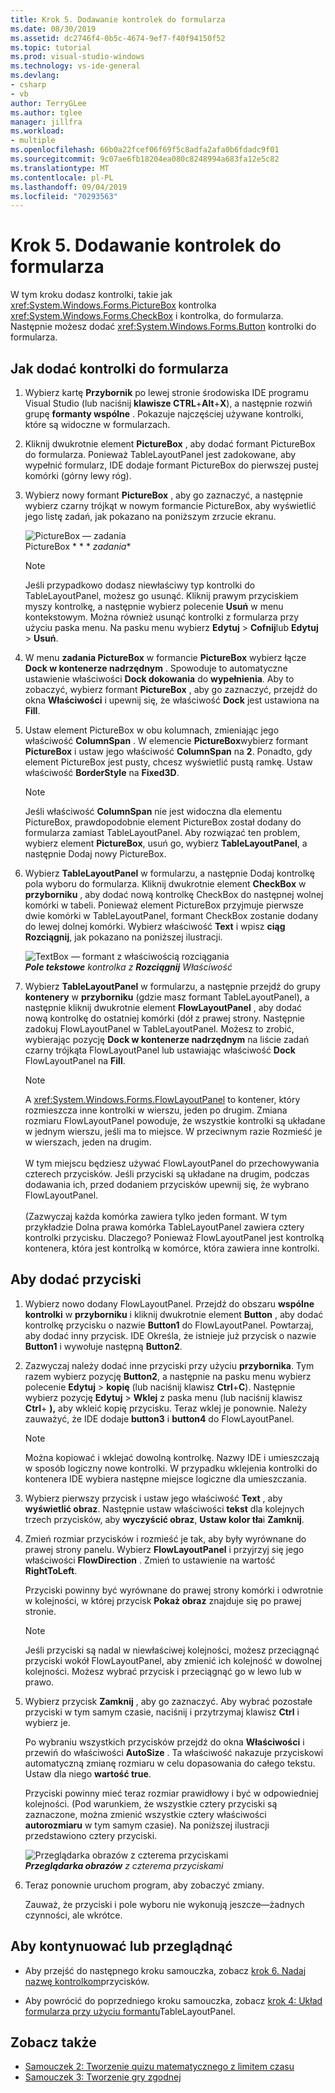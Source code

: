 ```yaml
---
title: Krok 5. Dodawanie kontrolek do formularza
ms.date: 08/30/2019
ms.assetid: dc2746f4-0b5c-4674-9ef7-f40f94150f52
ms.topic: tutorial
ms.prod: visual-studio-windows
ms.technology: vs-ide-general
ms.devlang:
- csharp
- vb
author: TerryGLee
ms.author: tglee
manager: jillfra
ms.workload:
- multiple
ms.openlocfilehash: 66b0a22fcef06f69f5c8adfa2afa0b6fdadc9f01
ms.sourcegitcommit: 9c07ae6fb18204ea080c8248994a683fa12e5c82
ms.translationtype: MT
ms.contentlocale: pl-PL
ms.lasthandoff: 09/04/2019
ms.locfileid: "70293563"
---
```

# <a name="step-5-add-controls-to-your-form"></a>Krok 5. Dodawanie kontrolek do formularza

W tym kroku dodasz kontrolki, takie jak <xref:System.Windows.Forms.PictureBox> kontrolka <xref:System.Windows.Forms.CheckBox> i kontrolka, do formularza. Następnie możesz dodać <xref:System.Windows.Forms.Button> kontrolki do formularza.

## <a name="how-to-add-controls-to-your-form"></a>Jak dodać kontrolki do formularza

1. Wybierz kartę **Przybornik** po lewej stronie środowiska IDE programu Visual Studio (lub naciśnij **klawisze CTRL**+**Alt**+**X**), a następnie rozwiń grupę **formanty wspólne** . Pokazuje najczęściej używane kontrolki, które są widoczne w formularzach.

1. Kliknij dwukrotnie element **PictureBox** , aby dodać formant PictureBox do formularza. Ponieważ TableLayoutPanel jest zadokowane, aby wypełnić formularz, IDE dodaje formant PictureBox do pierwszej pustej komórki (górny lewy róg).

1. Wybierz nowy formant **PictureBox** , aby go zaznaczyć, a następnie wybierz czarny trójkąt w nowym formancie PictureBox, aby wyświetlić jego listę zadań, jak pokazano na poniższym zrzucie ekranu.

    ![PictureBox — zadania](../ide/media/express_pictureboxtasks.png)<br/>PictureBox * * * *zadania**

    > [!NOTE]
    > Jeśli przypadkowo dodasz niewłaściwy typ kontrolki do TableLayoutPanel, możesz go usunąć. Kliknij prawym przyciskiem myszy kontrolkę, a następnie wybierz polecenie **Usuń** w menu kontekstowym. Można również usunąć kontrolki z formularza przy użyciu paska menu. Na pasku menu wybierz **Edytuj** > **Cofnij**lub **Edytuj** > **Usuń**.

1. W menu **zadania PictureBox** w formancie **PictureBox** wybierz łącze **Dock w kontenerze nadrzędnym** . Spowoduje to automatyczne ustawienie właściwości **Dock dokowania** do **wypełnienia**. Aby to zobaczyć, wybierz formant **PictureBox** , aby go zaznaczyć, przejdź do okna **Właściwości** i upewnij się, że właściwość **Dock** jest ustawiona na **Fill**.

1. Ustaw element PictureBox w obu kolumnach, zmieniając jego właściwość **ColumnSpan** . W elemencie **PictureBox**wybierz formant **PictureBox** i ustaw jego właściwość **ColumnSpan** na **2**. Ponadto, gdy element PictureBox jest pusty, chcesz wyświetlić pustą ramkę. Ustaw właściwość **BorderStyle** na **Fixed3D**.

    > [!NOTE]
    > Jeśli właściwość **ColumnSpan** nie jest widoczna dla elementu PictureBox, prawdopodobnie element PictureBox został dodany do formularza zamiast TableLayoutPanel. Aby rozwiązać ten problem, wybierz element **PictureBox**, usuń go, wybierz **TableLayoutPanel**, a następnie Dodaj nowy PictureBox.

1. Wybierz **TableLayoutPanel** w formularzu, a następnie Dodaj kontrolkę pola wyboru do formularza. Kliknij dwukrotnie element **CheckBox** w **przyborniku** , aby dodać nową kontrolkę CheckBox do następnej wolnej komórki w tabeli. Ponieważ element PictureBox przyjmuje pierwsze dwie komórki w TableLayoutPanel, formant CheckBox zostanie dodany do lewej dolnej komórki. Wybierz właściwość **Text** i wpisz **ciąg Rozciągnij**, jak pokazano na poniższej ilustracji.

    ![TextBox — formant z właściwością rozciągania](../ide/media/express_pictureviewercheckbox.png)<br/>***Pole tekstowe*** *kontrolka z* ***Rozciągnij*** *Właściwość*

1. Wybierz **TableLayoutPanel** w formularzu, a następnie przejdź do grupy **kontenery** w **przyborniku** (gdzie masz formant TableLayoutPanel), a następnie kliknij dwukrotnie element **FlowLayoutPanel** , aby dodać nową kontrolkę do ostatniej komórki (dół z prawej strony. Następnie zadokuj FlowLayoutPanel w TableLayoutPanel. Możesz to zrobić, wybierając pozycję **Dock w kontenerze nadrzędnym** na liście zadań czarny trójkąta FlowLayoutPanel lub ustawiając właściwość **Dock** FlowLayoutPanel na **Fill**.

    > [!NOTE]
    > A <xref:System.Windows.Forms.FlowLayoutPanel> to kontener, który rozmieszcza inne kontrolki w wierszu, jeden po drugim. Zmiana rozmiaru FlowLayoutPanel powoduje, że wszystkie kontrolki są układane w jednym wierszu, jeśli ma to miejsce. W przeciwnym razie Rozmieść je w wierszach, jeden na drugim. <br/><br/>W tym miejscu będziesz używać FlowLayoutPanel do przechowywania czterech przycisków. Jeśli przyciski są układane na drugim, podczas dodawania ich, przed dodaniem przycisków upewnij się, że wybrano FlowLayoutPanel. <br/><br/>(Zazwyczaj każda komórka zawiera tylko jeden formant. W tym przykładzie Dolna prawa komórka TableLayoutPanel zawiera cztery kontrolki przycisku. Dlaczego?  Ponieważ FlowLayoutPanel jest kontrolką kontenera, która jest kontrolką w komórce, która zawiera inne kontrolki.

## <a name="to-add-buttons"></a>Aby dodać przyciski

1. Wybierz nowo dodany FlowLayoutPanel. Przejdź do obszaru **wspólne kontrolki** w **przyborniku** i kliknij dwukrotnie element **Button** , aby dodać kontrolkę przycisku o nazwie **Button1** do FlowLayoutPanel. Powtarzaj, aby dodać inny przycisk. IDE Określa, że istnieje już przycisk o nazwie **Button1** i wywołuje następną **Button2**.

1. Zazwyczaj należy dodać inne przyciski przy użyciu **przybornika**. Tym razem wybierz pozycję **Button2**, a następnie na pasku menu wybierz polecenie **Edytuj** > **kopię** (lub naciśnij klawisz **Ctrl**+**C**). Następnie wybierz pozycję **Edytuj** > **Wklej** z paska menu (lub naciśnij klawisz **Ctrl**+ **),** aby wkleić kopię przycisku. Teraz wklej je ponownie. Należy zauważyć, że IDE dodaje **button3** i **button4** do FlowLayoutPanel.

    > [!NOTE]
    > Można kopiować i wklejać dowolną kontrolkę. Nazwy IDE i umieszczają w sposób logiczny nowe kontrolki. W przypadku wklejenia kontrolki do kontenera IDE wybiera następne miejsce logiczne dla umieszczania.

1. Wybierz pierwszy przycisk i ustaw jego właściwość **Text** , aby **wyświetlić obraz**. Następnie ustaw właściwości **tekst** dla kolejnych trzech przycisków, aby **wyczyścić obraz**, **Ustaw kolor tła**i **Zamknij**.

1. Zmień rozmiar przycisków i rozmieść je tak, aby były wyrównane do prawej strony panelu. Wybierz **FlowLayoutPanel** i przyjrzyj się jego właściwości **FlowDirection** . Zmień to ustawienie na wartość **RightToLeft**.

   Przyciski powinny być wyrównane do prawej strony komórki i odwrotnie w kolejności, w której przycisk **Pokaż obraz** znajduje się po prawej stronie.

    > [!NOTE]
    > Jeśli przyciski są nadal w niewłaściwej kolejności, możesz przeciągnąć przyciski wokół FlowLayoutPanel, aby zmienić ich kolejność w dowolnej kolejności. Możesz wybrać przycisk i przeciągnąć go w lewo lub w prawo.

1. Wybierz przycisk **Zamknij** , aby go zaznaczyć. Aby wybrać pozostałe przyciski w tym samym czasie, naciśnij i przytrzymaj klawisz **Ctrl** i wybierz je.

   Po wybraniu wszystkich przycisków przejdź do okna **Właściwości** i przewiń do właściwości **AutoSize** . Ta właściwość nakazuje przyciskowi automatyczną zmianę rozmiaru w celu dopasowania do całego tekstu. Ustaw dla niego **wartość true**.

   Przyciski powinny mieć teraz rozmiar prawidłowy i być w odpowiedniej kolejności. (Pod warunkiem, że wszystkie cztery przyciski są zaznaczone, można zmienić wszystkie cztery właściwości **autorozmiaru** w tym samym czasie). Na poniższej ilustracji przedstawiono cztery przyciski.

    ![Przeglądarka obrazów z czterema przyciskami](../ide/media/express_autosize.png)<br/>***Przeglądarka obrazów*** *z czterema przyciskami*

1. Teraz ponownie uruchom program, aby zobaczyć zmiany.

   Zauważ, że przyciski i pole wyboru nie wykonują jeszcze&mdash;żadnych czynności, ale wkrótce.

## <a name="to-continue-or-review"></a>Aby kontynuować lub przeglądnąć

* Aby przejść do następnego kroku samouczka, zobacz [krok 6. Nadaj nazwę kontrolkom](../ide/step-6-name-your-button-controls.md)przycisków.

* Aby powrócić do poprzedniego kroku samouczka, zobacz [krok 4: Układ formularza przy użyciu formantu](../ide/step-4-lay-out-your-form-with-a-tablelayoutpanel-control.md)TableLayoutPanel.

## <a name="see-also"></a>Zobacz także

* [Samouczek 2: Tworzenie quizu matematycznego z limitem czasu](tutorial-2-create-a-timed-math-quiz.md)
* [Samouczek 3: Tworzenie gry zgodnej](tutorial-3-create-a-matching-game.md)
